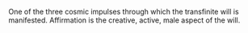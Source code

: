 One of the three cosmic impulses through which the transfinite will is manifested. Affirmation is the creative, active, male aspect of the will. 